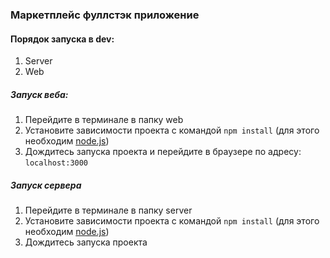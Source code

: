 ### Маркетплейс фуллстэк приложение

#### Порядок запуска в dev:
1. Server
2. Web

##### Запуск веба:
1. Перейдите в терминале в папку web
2. Установите зависимости проекта с командой `npm install` (для этого необходим [node.js](https://nodejs.org/ru))
3. Дождитесь запуска проекта и перейдите в браузере по адресу: `localhost:3000`

##### Запуск сервера
1. Перейдите в терминале в папку server
2. Установите зависимости проекта с командой `npm install` (для этого необходим [node.js](https://nodejs.org/ru))
3. Дождитесь запуска проекта
